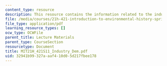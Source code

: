 ```yaml
---
content_type: resource
description: This resource contains the information related to the industry and demography.
file: /media/courses/21h-421-introduction-to-environmental-history-spring-2011/32941b99327aaaf410d05d217fbee178_MIT21H_421S11_Industry_Dem.pdf
file_type: application/pdf
learning_resource_types: []
ocw_type: OCWFile
parent_title: Lecture Materials
parent_type: CourseSection
resourcetype: Document
title: MIT21H_421S11_Industry_Dem.pdf
uid: 32941b99-327a-aaf4-10d0-5d217fbee178
---
```

